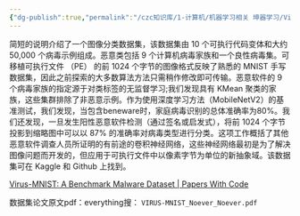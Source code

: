 ```yaml
---
{"dg-publish":true,"permalink":"/czc知识库/1-计算机/机器学习相关 坤器学习/Virus-MNIST：基准恶意软件数据集 （图像分类数据集）/","dgPassFrontmatter":true,"created":"2024-06-18T17:45:21.155+08:00","updated":"2024-12-08T12:21:39.541+08:00"}
---
```



简短的说明介绍了一个图像分类数据集，该数据集由 10 个可执行代码变体和大约 50,000 个病毒示例组成。恶意类包括 9 个计算机病毒家族和一个良性病毒集。可移植可执行文件 （PE） 的前 1024 个字节的图像格式反映了熟悉的 MNIST 手写数据集，因此之前探索的大多数算法方法只需稍作修改即可传输。恶意软件的 9 个病毒家族的指定源于对类标签的无监督学习;我们发现具有 KMean 聚类的家族，这些集群排除了非恶意示例。作为使用深度学习方法（MobileNetV2）的基准测试，我们发现，当包含beneware时，家庭病毒识别的总体准确率为80%。我们还发现，一旦发生阳性恶意软件检测（通过签名或启发式），将前 1024 个字节投影到缩略图中可以以 87% 的准确率对病毒类型进行分类。这项工作概括了其他恶意软件调查人员所证明的有前途的卷积神经网络，这些神经网络最初是为了解决图像问题而开发的，但应用于可执行文件中以像素字节为单位的新抽象域。该数据集可在 Kaggle 和 Github 上找到。

[Virus-MNIST: A Benchmark Malware Dataset | Papers With Code](https://paperswithcode.com/paper/virus-mnist-a-benchmark-malware-dataset)

数据集论文原文pdf：everything搜：
`VIRUS-MNIST_Noever_Noever.pdf`